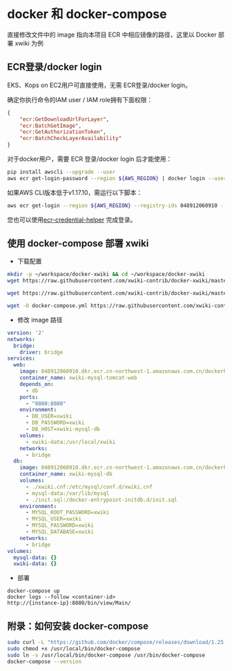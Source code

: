 # docker 和 docker-compose

直接修改文件中的 image 指向本项目 ECR 中相应镜像的路径，这里以 Docker 部署 xwiki 为例

## ECR登录/docker login
EKS、Kops on EC2用户可直接使用，无需 ECR登录/docker login。

确定你执行命令的IAM user / IAM role拥有下面权限：
```json
{
    "ecr:GetDownloadUrlForLayer",
    "ecr:BatchGetImage",
    "ecr:GetAuthorizationToken",
    "ecr:BatchCheckLayerAvailability"
}
```

对于docker用户，需要 ECR 登录/docker login 后才能使用：
```bash
pip install awscli --upgrade --user
aws ecr get-login-password --region ${AWS_REGION} | docker login --username AWS --password-stdin 048912060910.dkr.ecr.cn-northwest-1.amazonaws.com.cn
```

如果AWS CLI版本低于v1.17.10，需运行以下脚本：
```bash
aws ecr get-login --region ${AWS_REGION} --registry-ids 048912060910 --no-include-email | sh
```

您也可以使用[ecr-credential-helper](https://github.com/awslabs/amazon-ecr-credential-helper) 完成登录。

## 使用 docker-compose 部署 xwiki
- 下载配置
```bash
mkdir -p ~/workspace/docker-xwiki && cd ~/workspace/docker-xwiki
wget https://raw.githubusercontent.com/xwiki-contrib/docker-xwiki/master/11/mysql-tomcat/mysql/xwiki.cnf

wget https://raw.githubusercontent.com/xwiki-contrib/docker-xwiki/master/11/mysql-tomcat/mysql/init.sql

wget -O docker-compose.yml https://raw.githubusercontent.com/xwiki-contrib/docker-xwiki/master/docker-compose-mysql.yml
```

- 修改 image 路径
```yaml
version: '2'
networks:
  bridge:
    driver: bridge
services:
  web:
    image: 048912060910.dkr.ecr.cn-northwest-1.amazonaws.com.cn/dockerhub/xwiki:lts-mysql-tomcat
    container_name: xwiki-mysql-tomcat-web
    depends_on:
      - db
    ports:
      - "8080:8080"
    environment:
      - DB_USER=xwiki
      - DB_PASSWORD=xwiki
      - DB_HOST=xwiki-mysql-db
    volumes:
      - xwiki-data:/usr/local/xwiki
    networks:
      - bridge
  db:
    image: 048912060910.dkr.ecr.cn-northwest-1.amazonaws.com.cn/dockerhub/mysql:5.7
    container_name: xwiki-mysql-db
    volumes:
      - ./xwiki.cnf:/etc/mysql/conf.d/xwiki.cnf
      - mysql-data:/var/lib/mysql
      - ./init.sql:/docker-entrypoint-initdb.d/init.sql
    environment:
      - MYSQL_ROOT_PASSWORD=xwiki
      - MYSQL_USER=xwiki
      - MYSQL_PASSWORD=xwiki
      - MYSQL_DATABASE=xwiki
    networks:
      - bridge
volumes:
  mysql-data: {}
  xwiki-data: {}
```

- 部署
```
docker-compose up
docker logs --follow <container-id>
http://{instance-ip}:8080/bin/view/Main/
```

## 附录：如何安装 docker-compose
```bash
sudo curl -L "https://github.com/docker/compose/releases/download/1.25.4/docker-compose-$(uname -s)-$(uname -m)" -o /usr/local/bin/docker-compose
sudo chmod +x /usr/local/bin/docker-compose
sudo ln -s /usr/local/bin/docker-compose /usr/bin/docker-compose
docker-compose --version
```